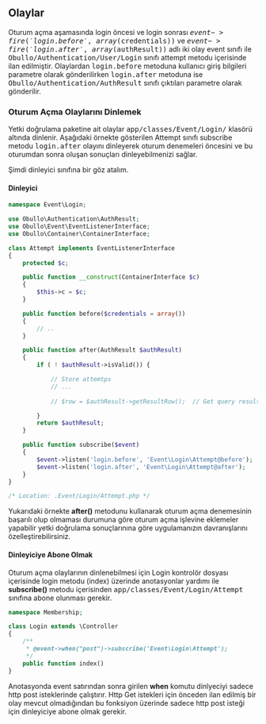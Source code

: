 
## Olaylar

Oturum açma aşamasında login öncesi ve login sonrası <kbd>$event->fire('login.before', array($credentials))</kbd> ve <kbd>$event->fire('login.after', array($authResult))</kbd> adlı iki olay event sınıfı ile <kbd>Obullo/Authentication/User/Login</kbd> sınıfı attempt metodu içerisinde ilan edilmiştir. Olaylardan <kbd>login.before</kbd> metoduna kullanıcı giriş bilgileri parametre olarak gönderilirken <kbd>login.after</kbd> metoduna ise <kbd>Obullo/Authentication/AuthResult</kbd> sınıfı çıktıları parametre olarak gönderilir.

<a name="login-events"></a>

### Oturum Açma Olaylarını Dinlemek

Yetki doğrulama paketine ait olaylar <kbd>app/classes/Event/Login/</kbd> klasörü altında dinlenir. Aşağıdaki örnekte gösterilen Attempt sınıfı subscribe metodu <kbd>login.after</kbd> olayını dinleyerek oturum denemeleri öncesini ve bu oturumdan sonra oluşan sonuçları dinleyebilmenizi sağlar. 

Şimdi dinleyici sınıfına bir göz atalım.

<a name="login-listener"></a>

#### Dinleyici


```php
namespace Event\Login;

use Obullo\Authentication\AuthResult;
use Obullo\Event\EventListenerInterface;
use Obullo\Container\ContainerInterface;

class Attempt implements EventListenerInterface
{
    protected $c;

    public function __construct(ContainerInterface $c)
    {
        $this->c = $c;
    }

    public function before($credentials = array())
    {
        // ..
    }

    public function after(AuthResult $authResult)
    {
        if ( ! $authResult->isValid()) {

            // Store attemtps
            // ...
        
            // $row = $authResult->getResultRow();  // Get query results

        }
        return $authResult;
    }

    public function subscribe($event)
    {
        $event->listen('login.before', 'Event\Login\Attempt@before');
        $event->listen('login.after', 'Event\Login\Attempt@after');
    }
}

/* Location: .Event/Login/Attempt.php */
```

Yukarıdaki örnekte <b>after()</b> metodunu kullanarak oturum açma denemesinin başarılı olup olmaması durumuna göre oturum açma işlevine eklemeler yapabilir yetki doğrulama sonuçlarınına göre uygulamanızın davranışlarını özelleştirebilirsiniz.

<a name="sucscribe-to-login-event"></a>

#### Dinleyiciye Abone Olmak

Oturum açma olaylarının dinlenebilmesi için Login kontrolör dosyası içerisinde login metodu (index) üzerinde anotasyonlar yardımı ile <b>subscribe()</b> metodu içerisinden <kbd>app/classes/Event/Login/Attempt</kbd> sınıfına abone olunması gerekir.

```php
namespace Membership;

class Login extends \Controller
{
    /**
     * @event->when("post")->subscribe('Event\Login\Attempt');
     */
    public function index()
}
```

Anotasyonda event satırından sonra girilen <b>when</b> komutu dinlyeciyi sadece http post isteklerinde çalıştırır. Http Get istekleri için önceden ilan edilmiş bir olay mevcut olmadığından bu fonksiyon üzerinde sadece http post isteği için dinleyiciye abone olmak gerekir.